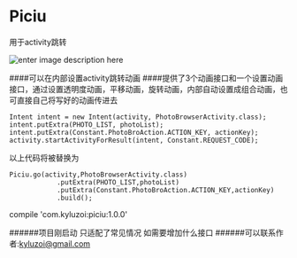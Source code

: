# Piciu
用于activity跳转

![enter image description here](http://photo.hanyu.iciba.com/upload/encyclopedia_2/32/93/s_bk_3293ff9c57b2794b04b7d728ea7820d3_vwVuPf.jpg)


####可以在内部设置activity跳转动画
####提供了3个动画接口和一个设置动画接口，通过设置透明度动画，平移动画，旋转动画，内部自动设置成组合动画，也可直接自己将写好的动画传进去

    Intent intent = new Intent(activity, PhotoBrowserActivity.class);
    intent.putExtra(PHOTO_LIST, photoList);
    intent.putExtra(Constant.PhotoBroAction.ACTION_KEY, actionKey);
    activity.startActivityForResult(intent, Constant.REQUEST_CODE);

以上代码将被替换为

    Piciu.go(activity,PhotoBrowserActivity.class)
                .putExtra(PHOTO_LIST,photoList)
                .putExtra(Constant.PhotoBroAction.ACTION_KEY,actionKey)
                .build();


compile 'com.kyluzoi:piciu:1.0.0'

######项目刚启动 只适配了常见情况  如需要增加什么接口
######可以联系作者:kyluzoi@gmail.com
